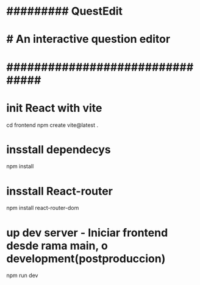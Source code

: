 # ######### QuestEdit ##############
# # An interactive question editor #
# ################################ #

# init React with vite
cd frontend
npm create vite@latest .
# insstall dependecys
npm install
# insstall React-router
npm install react-router-dom


# up dev server - Iniciar frontend desde rama main, o development(postproduccion)
npm run dev
